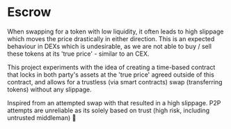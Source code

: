 # Escrow

When swapping for a token with low liquidity, it often leads to high slippage which moves the price drastically in either direction. This is an expected behaviour in DEXs which is undesirable, as we are not able to buy / sell these tokens at its 'true price' - similar to an CEX.

This project experiments with the idea of creating a time-based contract that locks in both party's assets at the 'true price' agreed outside of this contract, and allows for a trustless (via smart contracts) swap (transferring tokens) without any slippage.

Inspired from an attempted swap with that resulted in a high slippage. P2P attempts are unreliable as its solely based on trust (high risk, including untrusted middleman) 🥲


